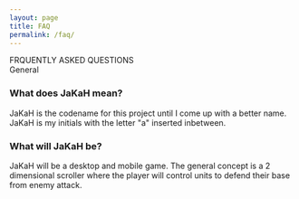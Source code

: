 ```yaml
---
layout: page
title: FAQ
permalink: /faq/
---
```


<div class="man-title">
  FRQUENTLY ASKED QUESTIONS
</div>
<div class="manual manual-title">
  General
  </div>
<p>  <div class="manual-content">

  <div id="accordion">
  <h3>What does JaKaH mean?</h3>
  <div>
    <p>
    JaKaH is the codename for this project until I come up with a better name.  JaKaH is my initials with the letter "a" inserted inbetween.
    </p>
  </div>
  <h3>What will JaKaH be?</h3>
  <div>
    <p>
    JaKaH will be a desktop and mobile game.  The general concept is a 2 dimensional scroller where the player will control units to defend their base from enemy attack.
    </p>
  </div>
</div>
  </div>
</p>

<script>
$( function() {
    $( "#accordion" ).accordion({
      collapsible: true,
      active: false
    });
  } );
</script>
